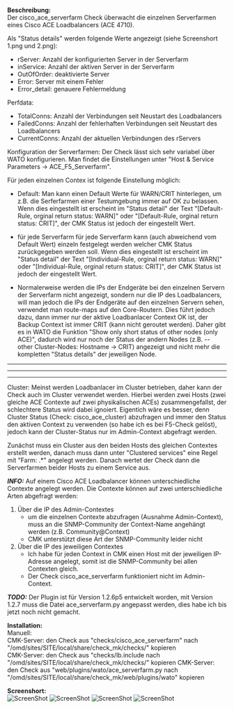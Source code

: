 
**Beschreibung:**  
Der cisco_ace_serverfarm Check überwacht die einzelnen Serverfarmen eines Cisco ACE Loadbalancers (ACE 4710).

Als "Status details" werden folgende Werte angezeigt (siehe Screenshort 1.png und 2.png):
  - rServer: Anzahl der konfigurierten Server in der Serverfarm
  - inService: Anzahl der aktiven Server in der Serverfarm
  - OutOfOrder: deaktivierte Server
  - Error: Server mit einem Fehler
  - Error_detail: genauere Fehlermeldung

Perfdata:
   - TotalConns:   Anzahl der Verbindungen seit Neustart des Loadbalancers
   - FailedConns:  Anzahl der fehlerhaften Verbindungen seit Neustart des Loadbalancers
   - CurrentConns: Anzahl der aktuellen Verbindungen des rServers


Konfiguration der Serverfarmen:
 Der Check lässt sich sehr variabel über WATO konfigurieren.
 Man findet die Einstellungen unter "Host & Service Parameters -> ACE_F5_Serverfarm".

Für jeden einzelnen Contex ist folgende Einstellung möglich:
- Default:
    Man kann einen Default Werte für WARN/CRIT hinterlegen, um z.B. die Serferfarmen einer Testumgebung immer auf OK zu belassen.
    Wenn dies eingestellt ist erscheint im "Status detail" der Text "[Default-Rule, orginal return status: WARN]" oder "[Default-Rule, orginal return status: CRIT]", der CMK Status ist jedoch der eingestellt Wert.
- für jede Serverfarm
    für jede Serverfarm kann (auch abweichend vom Default Wert) einzeln festgelegt werden welcher CMK Status zurückgegeben werden soll. Wenn dies eingestellt ist erscheint im "Status detail" der Text "[Individual-Rule, orginal return status: WARN]" oder "[Individual-Rule, orginal return status: CRIT]", der CMK Status ist jedoch der eingestellt Wert.

- Normalerweise werden die IPs der Endgeräte bei den einzelnen Servern der Serverfarm nicht angezeigt, sondern nur die IP des Loadbalancers, will man jedoch die IPs der Endgeräte auf den einzelnen Servern sehen, verwendet man route-maps auf den Core-Routern.
Dies führt jedoch dazu, dann immer nur der aktive Loadbanlacer Context OK ist, der Backup Context ist immer CRIT (kann nicht geroutet werden). Daher gibt es in WATO die Funktion "Show only short status of other nodes (only ACE)", dadurch wird nur noch der Status der andern Nodes (z.B. -- other Cluster-Nodes: Hostname -> CRIT) angezeigt und nicht mehr die kompletten "Status details" der jeweiligen Node.

----------
-----
---

Cluster:
Meinst werden Loadbanlacer im Cluster betrieben, daher kann der Check auch im Cluster verwendet werden. Hierbei werden zwei Hosts (zwei gleiche ACE Contexte auf zwei physikalischen ACEs) zusammengefallst, der schlechtere Status wird dabei ignoiert. Eigentich wäre es besser, denn Cluster Status (Check: cisco_ace_cluster) abzufragen und immer den Status den aktiven Context zu verwenden (so habe ich es bei F5-Check gelöst), jedoch kann der Cluster-Status nur im Admin-Context abgefragt werden.

Zunächst muss ein Cluster aus den beiden Hosts des gleichen Contextes erstellt werden, danach muss dann unter "Clustered services" eine Regel mit "Farm: .*" angelegt werden. Danach wertet der Check dann die Serverfarmen beider Hosts zu einem Service aus.



***INFO:***
Auf einem Cisco ACE Loadbalancer können unterschiedliche Contexte angelegt werden.
Die Contexte können auf zwei unterschiedliche Arten abgefragt werden:
  1. Über die IP des Admin-Contextes
      -  um die einzelnen Contexte abzufragen (Ausnahme Admin-Context), muss an die SNMP-Community der Context-Name angehängt werden (z.B. Community@Context)
      - CMK unterstützt diese Art der SNMP-Community leider nicht
  2. Über die IP des jeweiligen Contextes
      - Ich habe für jeden Context in CMK einen Host mit der jeweiligen IP-Adresse angelegt, somit ist die SNMP-Community bei allen Contexten gleich.
      - Der Check cisco_ace_serverfarm funktioniert nicht im Admin-Context.

***TODO:***
Der Plugin ist für Version 1.2.6p5 entwickelt worden, mit Version 1.2.7 muss die Datei ace_serverfarm.py angepasst werden, dies habe ich bis jetzt noch nicht gemacht. 

**Installation:**  
Manuell:  
CMK-Server: den Check aus "checks/cisco_ace_serverfarm" nach "/omd/sites/SITE/local/share/check_mk/checks/" kopieren  
CMK-Server: den Check aus "checks/lb.include nach "/omd/sites/SITE/local/share/check_mk/checks/" kopieren
CMK-Server: den Check aus "web/plugins/wato/ace_serverfarm.py nach "/omd/sites/SITE/local/share/check_mk/web/plugins/wato" kopieren



**Screenshort:**  
![ScreenShot](https://github.com/christianbur/check_mk/blob/master/cisco_ace_serverfarm/1.png)
![ScreenShot](https://github.com/christianbur/check_mk/blob/master/cisco_ace_serverfarm/2.png)
![ScreenShot](https://github.com/christianbur/check_mk/blob/master/cisco_ace_serverfarm/4.png)
![ScreenShot](https://github.com/christianbur/check_mk/blob/master/cisco_ace_serverfarm/5.png)
